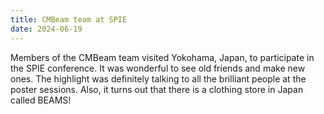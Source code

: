 ```yaml
---
title: CMBeam team at SPIE
date: 2024-06-19
---
```


Members of the CMBeam team visited Yokohama, Japan, to participate in the SPIE conference. It was wonderful to see old friends and make new ones. The highlight was definitely talking to all the brilliant people at the poster sessions. Also, it turns out that there is a clothing store in Japan called BEAMS!

<!--more-->